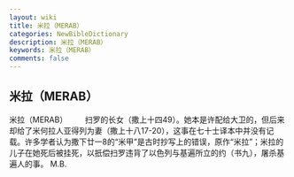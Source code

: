 ```yaml
---
layout: wiki
title: 米拉（MERAB）
categories: NewBibleDictionary
description: 米拉（MERAB）
keywords: 米拉（MERAB）
comments: false
---
```


## 米拉（MERAB）



米拉（MERAB）
　　扫罗的长女（撒上十四49）。她本是许配给大卫的，但后来却给了米何拉人亚得列为妻（撒上十八17-20），这事在七十士译本中并没有记载。许多学者认为撒下廿一8的“米甲”是古时抄写上的错误，原作“米拉”；米拉的儿子在她死后被挂死，以扺偿扫罗违背了以色列与基遍所立的约（书九），屠杀基遍人的事。
M.B.




